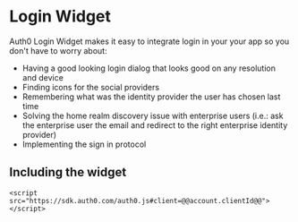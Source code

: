 # Login Widget

Auth0 Login Widget makes it easy to integrate login in your your app so you don't have to worry about:

* Having a good looking login dialog that looks good on any resolution and device
* Finding icons for the social providers
* Remembering what was the identity provider the user has chosen last time
* Solving the home realm discovery issue with enterprise users (i.e.: ask the enterprise user the email and redirect to the right enterprise identity provider)
* Implementing the sign in protocol

## Including the widget

    <script src="https://sdk.auth0.com/auth0.js#client=@@account.clientId@@"></script>


